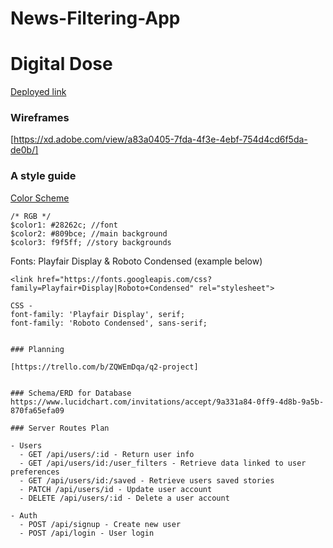 
# News-Filtering-App
# Digital Dose

[Deployed link](http://google.com/)

### Wireframes
[https://xd.adobe.com/view/a83a0405-7fda-4f3e-4ebf-754d4cd6f5da-de0b/]

### A style guide

[Color Scheme](https://coolors.co/28262c-809bce-f9f5ff-9fbbcc-7a9cc6)
```
/* RGB */
$color1: #28262c; //font
$color2: #809bce; //main background
$color3: f9f5ff; //story backgrounds
```

Fonts: Playfair Display & Roboto Condensed (example below)
```
<link href="https://fonts.googleapis.com/css?family=Playfair+Display|Roboto+Condensed" rel="stylesheet">

CSS -
font-family: 'Playfair Display', serif;
font-family: 'Roboto Condensed', sans-serif;


### Planning

[https://trello.com/b/ZQWEmDqa/q2-project]


### Schema/ERD for Database
https://www.lucidchart.com/invitations/accept/9a331a84-0ff9-4d8b-9a5b-870fa65efa09

### Server Routes Plan

- Users
  - GET /api/users/:id - Return user info
  - GET /api/users/id:/user_filters - Retrieve data linked to user preferences
  - GET /api/users/id:/saved - Retrieve users saved stories
  - PATCH /api/users/id - Update user account
  - DELETE /api/users/:id - Delete a user account

- Auth
  - POST /api/signup - Create new user
  - POST /api/login - User login

